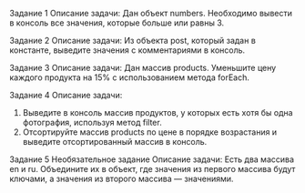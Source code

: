 Задание 1
Описание задачи: Дан объект numbers. Необходимо вывести в консоль все значения,
которые больше или равны 3.

Задание 2
Описание задачи: Из объекта post, который задан в константе, выведите значения с
комментариями в консоль.

Задание 3
Описание задачи: Дан массив products. Уменьшите цену каждого продукта на 15% с
использованием метода forEach.

Задание 4
Описание задачи:
1. Выведите в консоль массив продуктов, у которых есть хотя бы одна
фотография, используя метод filter.
2. Отсортируйте массив products по цене в порядке возрастания и выведите
отсортированный массив в консоль.

Задание 5 Необязательное задание
Описание задачи: Есть два массива en и ru. Объедините их в объект, где значения из
первого массива будут ключами, а значения из второго массива — значениями.
